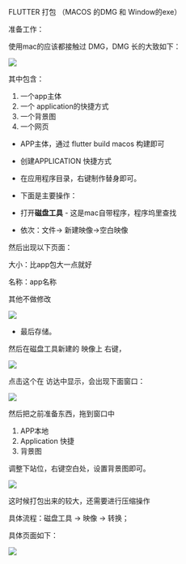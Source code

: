 FLUTTER 打包 （MACOS 的DMG 和 Window的exe）

准备工作：

使用mac的应该都接触过 DMG，DMG 长的大致如下：

![](https://cdn.nlark.com/yuque/0/2024/png/97592/1715955030512-fa59c2d4-e904-40ad-b324-358d8b357833.png)

其中包含：

1. 一个app主体
2. 一个 application的快捷方式
3. 一个背景图
4. 一个网页

- APP主体，通过 flutter build macos 构建即可
- 创建APPLICATION 快捷方式

- 在应用程序目录，右键制作替身即可。

- 下面是主要操作：

- 打开**磁盘工具** - 这是mac自带程序，程序坞里查找
- 依次：文件-> 新建映像->空白映像

然后出现以下页面：

大小：比app包大一点就好

名称：app名称

其他不做修改

![](https://cdn.nlark.com/yuque/0/2024/png/97592/1715957457848-6c4e5a19-d221-4066-afd7-200a4cc1bc73.png)

- 最后存储。

然后在磁盘工具新建的 映像上 右键，

![](https://cdn.nlark.com/yuque/0/2024/png/97592/1715957683554-71372b0e-d229-4a15-bcc9-98cf1e62bf0f.png)

点击这个在 访达中显示，会出现下面窗口：

![](https://cdn.nlark.com/yuque/0/2024/png/97592/1715957786486-d491e9c6-682b-489f-a39e-22680dc217c0.png)

然后把之前准备东西，拖到窗口中

1. APP本地
2. Application 快捷
3. 背景图

调整下站位，右键空白处，设置背景图即可。

![](https://cdn.nlark.com/yuque/0/2024/png/97592/1715959018599-4c8ffdab-9814-4e01-8781-f82b4b90d2b6.png)

这时候打包出来的较大，还需要进行压缩操作

具体流程：磁盘工具 -> 映像 -> 转换；

具体页面如下：

![](https://cdn.nlark.com/yuque/0/2024/png/97592/1715959125116-ffebd092-933b-4741-baae-ced18a7c8eef.png)